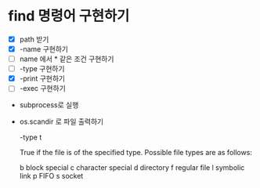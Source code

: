 # find 명령어 구현하기

- [x] path 받기
- [x] -name 구현하기
- [ ] name 에서 * 같은 조건 구현하기
- [ ] -type 구현하기
- [x] -print 구현하기
- [ ] -exec 구현하기

- subprocess로 실행
- os.scandir 로 파일 출력하기


    -type t
    
     True if the file is of the specified type.  Possible file types are as follows:
    
     b       block special
     c       character special
     d       directory
     f       regular file
     l       symbolic link
     p       FIFO
     s       socket

